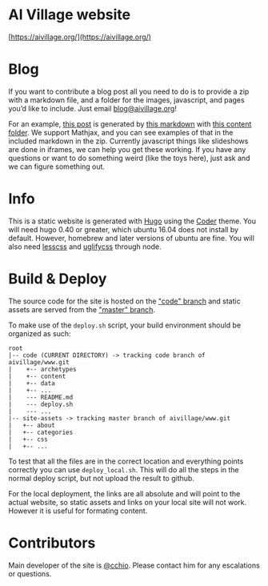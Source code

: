 # AI Village website
[https://aivillage.org/](https://aivillage.org/)

# Blog

If you want to contribute a blog post all you need to do is to provide a zip with a markdown file, and a folder for the images, javascript, and pages you’d like to include. Just email blog@aivillage.org!

For an example, [this post](https://aivillage.org/posts/optimization-fgsm/) is generated by [this markdown](https://raw.githubusercontent.com/aivillage/www/code/content/posts/optimization-fgsm.md) with [this content folder](https://github.com/aivillage/www/tree/code/static/material/fgsm_images). We support Mathjax, and you can see examples of that in the included markdown in the zip. Currently javascript things like slideshows are done in iframes, we can help you get these working. If you have any questions or want to do something weird (like the toys here), just ask and we can figure something out.

# Info
This is a static website is generated with [Hugo](https://gohugo.io/) using the [Coder](https://github.com/luizdepra/hugo-coder/) theme. You will need hugo 0.40 or greater, which ubuntu 16.04 does not install by default. However, homebrew and later versions of ubuntu are fine. You will also need [lesscss](http://lesscss.org/) and [uglifycss](https://github.com/fmarcia/UglifyCSS) through node.

# Build & Deploy
The source code for the site is hosted on the ["code" branch](https://github.com/aivillage/www/tree/code) and static assets are served from the ["master" branch](https://github.com/aivillage/www/tree/master).

To make use of the `deploy.sh` script, your build environment should be organized as such:

```
root
|-- code (CURRENT DIRECTORY) -> tracking code branch of aivillage/www.git
|    +-- archetypes 
|    +-- content
|    +-- data
|    +-- ...
|    --- README.md
|    --- deploy.sh
|    --- ...
|-- site-assets -> tracking master branch of aivillage/www.git
|   +-- about
|   +-- categories
|   +-- css
|   +-- ...
```

To test that all the files are in the correct location and everything points correctly you can use `deploy_local.sh`. This will do all the steps in the normal deploy script, but not upload the result to github. 

For the local deployment, the links are all absolute and will point to the actual website, so static assets and links on your local site will not work. However it is useful for formating content.

# Contributors
Main developer of the site is [@cchio](https://github.com/cchio). Please contact him for any escalations or questions.